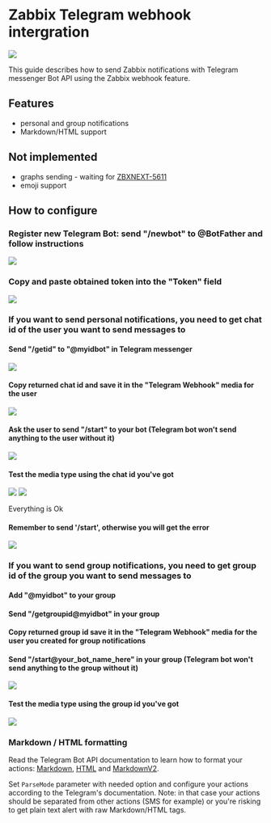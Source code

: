 # Zabbix Telegram webhook intergration

![](images/telegram_logo.png?raw=true)

This guide describes how to send Zabbix notifications with Telegram messenger Bot API using the Zabbix webhook feature.

## Features
* personal and group notifications
* Markdown/HTML support

## Not implemented
* graphs sending - waiting for [ZBXNEXT-5611](https://support.zabbix.com/browse/ZBXNEXT-5611)
* emoji support

## How to configure

### Register new Telegram Bot: send "/newbot" to @BotFather and follow instructions

[![](images/1.png?raw=true)](images/1.png)

### Copy and paste obtained token into the "Token" field

[![](images/2.png?raw=true)](images/2.png)

### If you want to send personal notifications, you need to get chat id of the user you want to send messages to

#### Send "/getid" to "@myidbot" in Telegram messenger

[![](images/3.png?raw=true)](images/3.png)

#### Copy returned chat id and save it in the "Telegram Webhook" media for the user

[![](images/4.png?raw=true)](images/4.png)

#### Ask the user to send "/start" to your bot (Telegram bot won't send anything to the user without it)

[![](images/5.png?raw=true)](images/5.png)

#### Test the media type using the chat id you've got

[![](images/6.png?raw=true)](images/6.png)
[![](images/7.png?raw=true)](images/7.png)

Everything is Ok

#### Remember to send '/start', otherwise you will get the error

[![](images/8.png?raw=true)](images/8.png)

### If you want to send group notifications, you need to get group id of the group you want to send messages to

#### Add "@myidbot" to your group
#### Send "/getgroupid@myidbot" in your group
#### Copy returned group id save it in the "Telegram Webhook" media for the user you created for  group notifications
#### Send "/start@your_bot_name_here" in your group (Telegram bot won't send anything to the group without it)

[![](images/9.png?raw=true)](images/9.png)

#### Test the media type using the group id you've got

[![](images/10.png?raw=true)](images/10.png)

### Markdown / HTML formatting

Read the Telegram Bot API documentation to learn how to format your actions: [Markdown](https://core.telegram.org/bots/api#markdown-style), [HTML](https://core.telegram.org/bots/api#html-style) and [MarkdownV2](https://core.telegram.org/bots/api#html-style).

Set `ParseMode` parameter with needed option and configure your actions according to the Telegram's documentation.
Note: in that case your actions should be separated from other actions (SMS for example) or you're risking to get plain text alert with raw Markdown/HTML tags.

